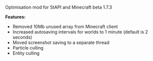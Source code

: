Optimisation mod for StAPI and Minecraft beta 1.7.3

**Features:**
- Removed 10Mb unused array from Minecraft client
- Increased autosaving intervals for worlds to 1 minute (default is 2 seconds)
- Moved screenshot saving to a separate thread
- Particle culling
- Entity culling